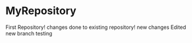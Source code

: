 # MyRepository
First Repository!
changes done to existing repository!
new changes
Edited
new branch testing
